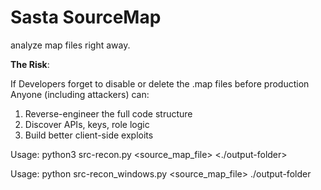 # Sasta SourceMap
analyze map files right away.


**The Risk**:

If Developers forget to disable or delete the .map files before production
Anyone (including attackers) can:
1. Reverse-engineer the full code structure
2. Discover APIs, keys, role logic
3. Build better client-side exploits

Usage: python3 src-recon.py <source_map_file> <./output-folder>

Usage: python src-recon_windows.py <source_map_file> ./output-folder
